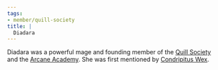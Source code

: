 ```yaml
---
tags:
- member/quill-society
title: |
  Diadara
---
```


Diadara was a powerful mage and founding member of the [Quill Society](Groups/Quill%20Society.md) and the [Arcane Academy](Locations/Cloud%20Sea/Shards/Gramerai/Arcane%20Academy.md). She was first mentioned by [Condripitus Wex](People/Condripitus%20Wex.md).
